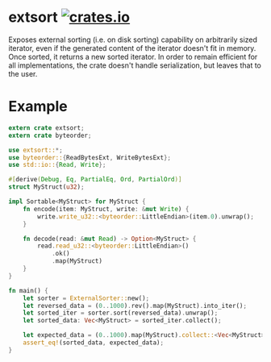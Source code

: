 extsort [![crates.io](https://img.shields.io/crates/v/extsort.svg)](https://crates.io/crates/extsort)
==========

Exposes external sorting (i.e. on disk sorting) capability on arbitrarily sized iterator, even if the
generated content of the iterator doesn't fit in memory. Once sorted, it returns a new sorted iterator.
In order to remain efficient for all implementations, the crate doesn't handle serialization, but leaves that to the user.

# Example
```rust
extern crate extsort;
extern crate byteorder;

use extsort::*;
use byteorder::{ReadBytesExt, WriteBytesExt};
use std::io::{Read, Write};

#[derive(Debug, Eq, PartialEq, Ord, PartialOrd)]
struct MyStruct(u32);

impl Sortable<MyStruct> for MyStruct {
    fn encode(item: MyStruct, write: &mut Write) {
        write.write_u32::<byteorder::LittleEndian>(item.0).unwrap();
    }

    fn decode(read: &mut Read) -> Option<MyStruct> {
        read.read_u32::<byteorder::LittleEndian>()
            .ok()
            .map(MyStruct)
    }
}

fn main() {
    let sorter = ExternalSorter::new();
    let reversed_data = (0..1000).rev().map(MyStruct).into_iter();
    let sorted_iter = sorter.sort(reversed_data).unwrap();
    let sorted_data: Vec<MyStruct> = sorted_iter.collect();

    let expected_data = (0..1000).map(MyStruct).collect::<Vec<MyStruct>>();
    assert_eq!(sorted_data, expected_data);
}
```
